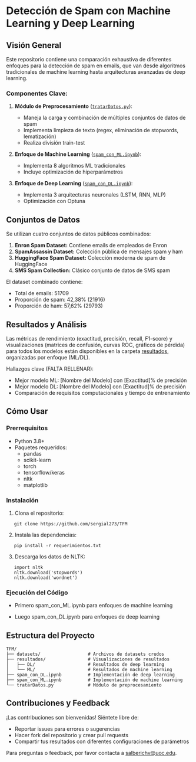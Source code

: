 # Detección de Spam con Machine Learning y Deep Learning

## Visión General

Este repositorio contiene una comparación exhaustiva de diferentes enfoques para la detección de spam en emails, que van desde algoritmos tradicionales de machine learning hasta arquitecturas avanzadas de deep learning.

### Componentes Clave:

1. **Módulo de Preprocesamiento** ([``tratarDatos.py``](tratarDatos.py)):
   - Maneja la carga y combinación de múltiples conjuntos de datos de spam
   - Implementa limpieza de texto (regex, eliminación de stopwords, lematización)
   - Realiza división train-test

2. **Enfoque de Machine Learning** ([``spam_con_ML.ipynb``](spam_con_ML.ipynb)):
   - Implementa 8 algoritmos ML tradicionales
   - Incluye optimización de hiperparámetros

3. **Enfoque de Deep Learning** ([``spam_con_DL.ipynb``](spam_con_DL.ipynb)):
   - Implementa 3 arquitecturas neuronales (LSTM, RNN, MLP)
   - Optimización con Optuna

## Conjuntos de Datos

Se utilizan cuatro conjuntos de datos públicos combinados:
1. **Enron Spam Dataset:** Contiene emails de empleados de Enron
2. **SpamAssassin Dataset:** Colección pública de mensajes spam y ham
3. **HuggingFace Spam Dataset:** Colección moderna de spam de HuggingFace
4. **SMS Spam Collection:** Clásico conjunto de datos de SMS spam

El dataset combinado contiene:
- Total de emails: 51709
- Proporción de spam: 42,38% (21916)
- Proporción de ham: 57,62% (29793)
## Resultados y Análisis

Las métricas de rendimiento (exactitud, precisión, recall, F1-score) y visualizaciones (matrices de confusión, curvas ROC, gráficos de pérdida) para todos los modelos están disponibles en la carpeta [resultados](resultados/), organizadas por enfoque (ML/DL).

Hallazgos clave (FALTA RELLENAR):
- Mejor modelo ML: [Nombre del Modelo] con [Exactitud]% de precisión
- Mejor modelo DL: [Nombre del Modelo] con [Exactitud]% de precisión
- Comparación de requisitos computacionales y tiempo de entrenamiento

## Cómo Usar

### Prerrequisitos
- Python 3.8+
- Paquetes requeridos:
  - pandas
  - scikit-learn
  - torch
  - tensorflow/keras
  - nltk
  - matplotlib

### Instalación
1. Clona el repositorio:
```
   git clone https://github.com/sergial273/TFM
```

2. Instala las dependencias:
```
   pip install -r requerimientos.txt
```

3. Descarga los datos de NLTK:
```
   import nltk
   nltk.download('stopwords')
   nltk.download('wordnet')
```

### Ejecución del Código
- Primero spam_con_ML.ipynb para enfoques de machine learning

- Luego spam_con_DL.ipynb para enfoques de deep learning

## Estructura del Proyecto
```
TFM/
├── datasets/                  # Archivos de datasets crudos
├── resultados/                # Visualizaciones de resultados
│   ├── DL/                    # Resultados de deep learning
│   └── ML/                    # Resultados de machine learning
├── spam_con_DL.ipynb          # Implementación de deep learning
├── spam_con_ML.ipynb          # Implementación de machine learning
└── tratarDatos.py             # Módulo de preprocesamiento
```

## Contribuciones y Feedback

¡Las contribuciones son bienvenidas! Siéntete libre de:
- Reportar issues para errores o sugerencias
- Hacer fork del repositorio y crear pull requests
- Compartir tus resultados con diferentes configuraciones de parámetros

Para preguntas o feedback, por favor contacta a [salberichv@uoc.edu](mailto:salberichv@uoc.edu?subject=[GitHub]%20TFM%20repo%20doubts).